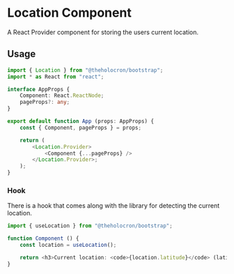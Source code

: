 # Location Component

A React Provider component for storing the users current location.

## Usage

```typescript
import { Location } from "@theholocron/bootstrap";
import * as React from "react";

interface AppProps {
    Component: React.ReactNode;
    pageProps?: any;
}

export default function App (props: AppProps) {
    const { Component, pageProps } = props;

    return (
        <Location.Provider>
            <Component {...pageProps} />
        </Location.Provider>;
    );
}
```

### Hook

There is a hook that comes along with the library for detecting the current location.

```typescript
import { useLocation } from "@theholocron/bootstrap";

function Component () {
    const location = useLocation();

    return <h3>Current location: <code>{location.latitude}</code> (latitude), <code>{location.longitude}</code> (longitude)</h3>;
}
```
